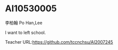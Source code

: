 # AI10530005
李柏翰
Po Han,Lee

I want to left school.

Teacher URL:https://github.com/tccnchsu/AI2007245

[foryou]:https://i.ytimg.com/vi/hk1iIi2B_-g/maxresdefault.jpg
